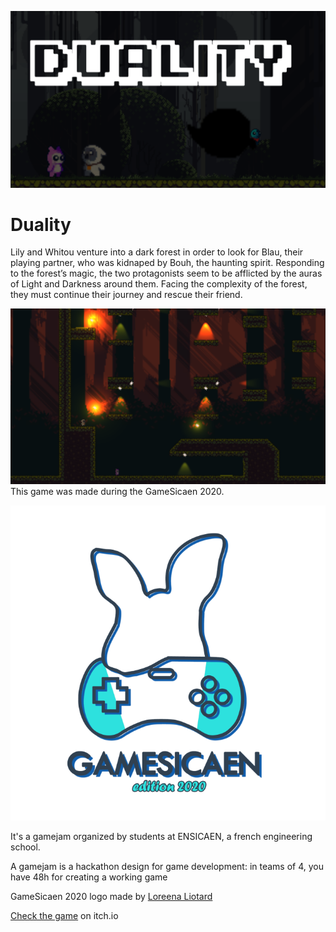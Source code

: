 ![Duality main picture](./Duality_main_picture.png "main picture of duality")
# Duality
Lily and Whitou venture into a dark forest in order to look for Blau, their playing partner, who was kidnaped by Bouh, the haunting spirit.   Responding to the forest’s magic, the two protagonists seem to be afflicted by the auras of Light and Darkness around them. Facing the complexity of the forest, they must continue their journey and rescue their friend.


![Duality level](./Duality_level.png "a level of Duality")
This game was made during the GameSicaen 2020. 

![GameSicaen Logo](./logo.png "GameSicaen Logo")

It's a gamejam organized by students at ENSICAEN, a french engineering school.

A gamejam is a hackathon design for game development: in teams of 4, you have 48h 
for creating a working game



GameSicaen 2020 logo made by [Loreena Liotard](https://www.linkedin.com/in/loreena-liotard-9522b5183/)

[Check the game](https://ywikyx.itch.io/duality) on itch.io
